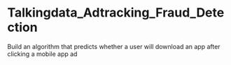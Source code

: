 # Talkingdata_Adtracking_Fraud_Detection
Build an algorithm that predicts whether a user will download an app after clicking a mobile app ad
